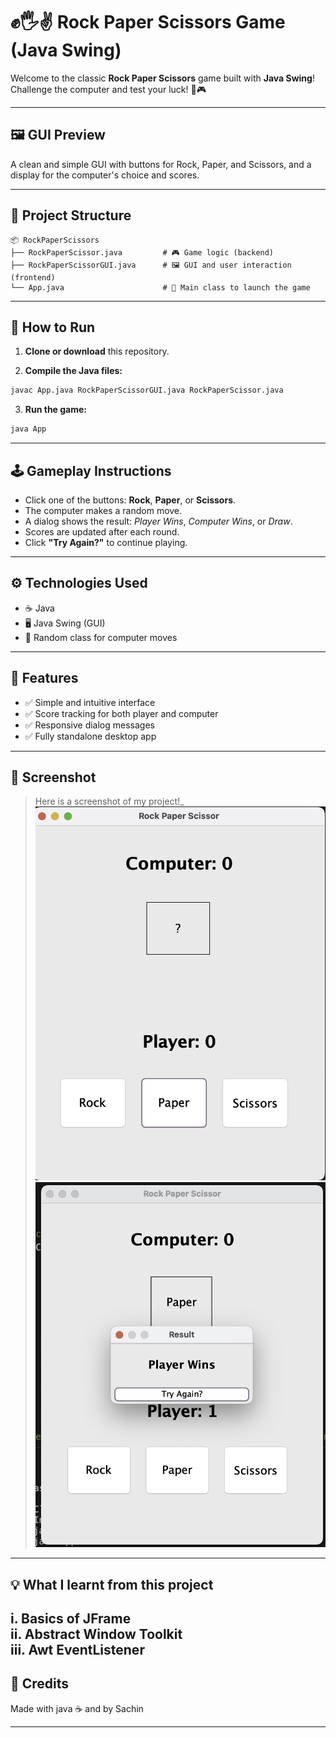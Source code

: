 # ✊🖐✌️ Rock Paper Scissors Game (Java Swing)

Welcome to the classic **Rock Paper Scissors** game built with **Java Swing**!  
Challenge the computer and test your luck! 🎲🎮

---

## 🖼️ GUI Preview
A clean and simple GUI with buttons for Rock, Paper, and Scissors, and a display for the computer's choice and scores.

---

## 📁 Project Structure

```
📦 RockPaperScissors
├── RockPaperScissor.java         # 🎮 Game logic (backend)
├── RockPaperScissorGUI.java      # 🖼️ GUI and user interaction (frontend)
└── App.java                      # 🚀 Main class to launch the game
```

---

## 🚀 How to Run

1. **Clone or download** this repository.

2. **Compile the Java files:**

```bash
javac App.java RockPaperScissorGUI.java RockPaperScissor.java
```

3. **Run the game:**

```bash
java App
```

---

## 🕹️ Gameplay Instructions

- Click one of the buttons: **Rock**, **Paper**, or **Scissors**.
- The computer makes a random move.
- A dialog shows the result:  _Player Wins_,  _Computer Wins_, or  _Draw_.
- Scores are updated after each round.
- Click **"Try Again?"** to continue playing.

---

## ⚙️ Technologies Used

- ☕️ Java
- 🖥️ Java Swing (GUI)
- 🎲 Random class for computer moves

---

## 🎯 Features

- ✅ Simple and intuitive interface
- ✅ Score tracking for both player and computer
- ✅ Responsive dialog messages
- ✅ Fully standalone desktop app

---

## 📸 Screenshot 

> Here is a screenshot of my project!_  
>![Screenshot1](ss1.png)
>![Screenshot2](ss2.png)


---
## 💡 What I learnt from this project
i. Basics of JFrame<br>
ii. Abstract Window Toolkit<br>
iii. Awt EventListener<br>
---

## 🙌 Credits

Made with java ☕️ and by Sachin

---

